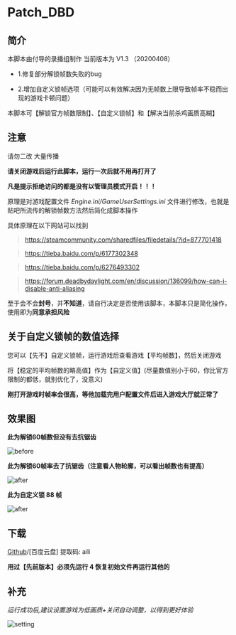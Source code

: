 # Patch_DBD

## 简介

本脚本由付导的录播组制作 当前版本为 V1.3 （20200408）

- 1.修复部分解锁帧数失败的bug

- 2.增加自定义锁帧选项（可能可以有效解决因为无帧数上限导致帧率不稳而出现的游戏卡顿问题）

本脚本可【解锁官方帧数限制】、【自定义锁帧】和【解决当前杀鸡画质高糊】

## 注意

请勿二改 大量传播

**请关闭游戏后运行此脚本，运行一次后就不用再打开了**

**凡是提示拒绝访问的都是没有以管理员模式开启！！！**

原理是对游戏配置文件 *Engine.ini/GameUserSettings.ini* 文件进行修改，也就是贴吧所流传的解锁帧数方法然后简化成脚本操作

具体原理在以下网站可以找到

> https://steamcommunity.com/sharedfiles/filedetails/?id=877701418

> https://tieba.baidu.com/p/6177302348

> https://tieba.baidu.com/p/6276493302

>https://forum.deadbydaylight.com/en/discussion/136099/how-can-i-disable-anti-aliasing

至于会不会**封号**，并**不知道**，请自行决定是否使用该脚本，本脚本只是简化操作，使用即为**同意承担风险**

## 关于**自定义锁帧**的数值选择

您可以【先不】自定义锁帧，运行游戏后查看游戏【平均帧数】，然后关闭游戏

将【稳定的平均帧数的略高值】作为【自定义值】(尽量数值别小于60，你比官方限制的都低，就别优化了，没意义) 

**刚打开游戏时帧率会很高，等他加载完用户配置文件后进入游戏大厅就正常了**

## 效果图

**此为解锁60帧数但没有去抗锯齿**

![before](https://raw.githubusercontent.com/g1thub-h/Patch_DBD/master/pic/before.jpg)

**此为解锁60帧率去了抗锯齿（注意看人物轮廓，可以看出帧数也有提高）**

![after](https://raw.githubusercontent.com/g1thub-h/Patch_DBD/master/pic/after.jpg)

**此为自定义锁 88 帧**

![after](https://raw.githubusercontent.com/g1thub-h/Patch_DBD/master/pic/lock.jpg)

## 下载

[Github](https://github.com/g1thub-h/Patch_DBD/releases)/[百度云盘] 提取码: aili

**用过【先前版本】必须先运行 4 恢复初始文件再运行其他的**

## 补充

*运行成功后,建议设置游戏为低画质+关闭自动调整，以得到更好体验*

![setting](https://raw.githubusercontent.com/g1thub-h/Patch_DBD/master/pic/setting.jpg)
